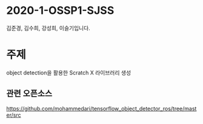 # 2020-1-OSSP1-SJSS
김준경, 김수희, 강성희, 이슬기입니다. 

# 주제
object detection을 활용한 Scratch X 라이브러리 생성

## 관련 오픈소스
https://github.com/mohammedari/tensorflow_object_detector_ros/tree/master/src
